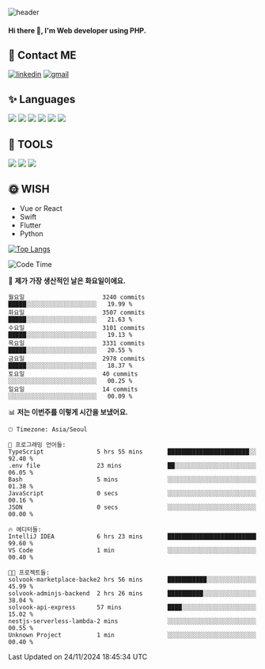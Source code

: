 ![header](https://capsule-render.vercel.app/api?type=waving&color=auto&height=300&section=header&text=Elin&fontSize=90&animation=twinkling)

#### Hi there 👋, I'm <b>Web developer</b> using PHP. ####

<!--
- 🔭 I’m currently working on Uniwill
- 🌱 I’m currently learning Vue or React or Python.
-->

<!---#### I am PHP developer --->

## 💌 Contact ME ###
[<img src='https://img.shields.io/badge/-EunjiKo-%230A66C2?style=flat-square&logo=LinkedIn&logoColor=white' alt='linkedin'>](https://www.linkedin.com/in/https://www.linkedin.com/in/eunji-ko-00a907164//)  [<img src='https://img.shields.io/badge/-einee214%40gmail.com-%23EA4335?style=flat-square&logo=Gmail&logoColor=white' alt='gmail'>](einee214@gmail.com)  


## ✨ Languages
<img src='https://img.shields.io/badge/-PHP-%23777BB4?style=for-the-badge&logo=PHP&logoColor=white'> <img src='https://img.shields.io/badge/-Laravel-%23FF2D20?style=for-the-badge&logo=Laravel&logoColor=white'> <img src='https://img.shields.io/badge/Jquery-%230769AD?style=for-the-badge&logo=Jquery&logoColor=white'> <img src='https://img.shields.io/badge/CSS3-%231572B6?style=for-the-badge&logo=CSS3&logoColor=white'> <img src='https://img.shields.io/badge/Bootstrap-%237952B3?style=for-the-badge&logo=Bootstrap&logoColor=white' > <img src='https://img.shields.io/badge/MySQL-%234479A1?style=for-the-badge&logo=MySQL&logoColor=white' >

## 🌷 TOOLS
<img src='https://img.shields.io/badge/PHPSTORM-%23000000?style=for-the-badge&logo=PhpStorm&logoColor=white' > <img src='https://img.shields.io/badge/GitLab-%23FCA121?style=for-the-badge&logo=GitLab&logoColor=white' > <img src='https://img.shields.io/badge/GitHub-%23181717?style=for-the-badge&logo=GitHub&logoColor=white'>


## 🌞 WISH
- Vue or React
- Swift
- Flutter
- Python


[![Top Langs](https://github-readme-stats.vercel.app/api/top-langs/?username=ein214&layout=compact)](https://github.com/anuraghazra/github-readme-stats)

<!--START_SECTION:waka-->
![Code Time](http://img.shields.io/badge/Code%20Time-3%2C907%20hrs%204%20mins-blue)

📅 **제가 가장 생산적인 날은 화요일이에요.** 

```text
월요일                      3240 commits        █████░░░░░░░░░░░░░░░░░░░░   19.99 % 
화요일                      3507 commits        █████░░░░░░░░░░░░░░░░░░░░   21.63 % 
수요일                      3101 commits        █████░░░░░░░░░░░░░░░░░░░░   19.13 % 
목요일                      3331 commits        █████░░░░░░░░░░░░░░░░░░░░   20.55 % 
금요일                      2978 commits        █████░░░░░░░░░░░░░░░░░░░░   18.37 % 
토요일                      40 commits          ░░░░░░░░░░░░░░░░░░░░░░░░░   00.25 % 
일요일                      14 commits          ░░░░░░░░░░░░░░░░░░░░░░░░░   00.09 % 
```


📊 **저는 이번주를 이렇게 시간을 보냈어요.** 

```text
🕑︎ Timezone: Asia/Seoul

💬 프로그래밍 언어들: 
TypeScript               5 hrs 55 mins       ███████████████████████░░   92.40 % 
.env file                23 mins             ██░░░░░░░░░░░░░░░░░░░░░░░   06.05 % 
Bash                     5 mins              ░░░░░░░░░░░░░░░░░░░░░░░░░   01.38 % 
JavaScript               0 secs              ░░░░░░░░░░░░░░░░░░░░░░░░░   00.16 % 
JSON                     0 secs              ░░░░░░░░░░░░░░░░░░░░░░░░░   00.00 % 

🔥 에디터들: 
IntelliJ IDEA            6 hrs 23 mins       █████████████████████████   99.60 % 
VS Code                  1 min               ░░░░░░░░░░░░░░░░░░░░░░░░░   00.40 % 

🐱‍💻 프로젝트들: 
solvook-marketplace-backe2 hrs 56 mins       ███████████░░░░░░░░░░░░░░   45.99 % 
solvook-adminjs-backend  2 hrs 26 mins       ██████████░░░░░░░░░░░░░░░   38.04 % 
solvook-api-express      57 mins             ████░░░░░░░░░░░░░░░░░░░░░   15.02 % 
nestjs-serverless-lambda-2 mins              ░░░░░░░░░░░░░░░░░░░░░░░░░   00.55 % 
Unknown Project          1 min               ░░░░░░░░░░░░░░░░░░░░░░░░░   00.40 % 
```


 Last Updated on 24/11/2024 18:45:34 UTC
<!--END_SECTION:waka-->

<!---![GitHub stats](https://github-readme-stats.vercel.app/api?username=ein214&show_icons=true&theme=dracula)  --->



